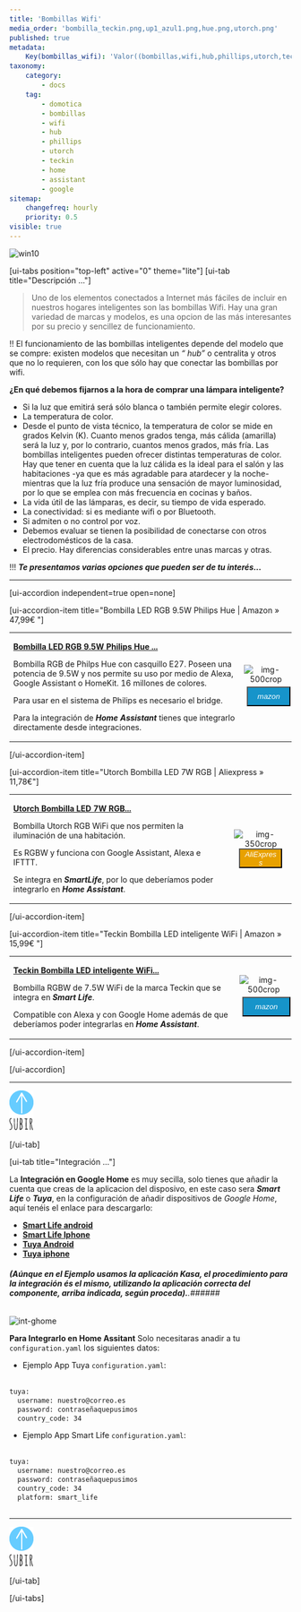 ```yaml
---
title: 'Bombillas Wifi'
media_order: 'bombilla_teckin.png,up1_azul1.png,hue.png,utorch.png'
published: true
metadata:
    Key(bombillas_wifi): 'Valor((bombillas,wifi,hub,phillips,utorch,teckin,home,assistant)'
taxonomy:
    category:
        - docs
    tag:
        - domotica
        - bombillas
        - wifi
        - hub
        - phillips
        - utorch
        - teckin
        - home
        - assistant
        - google
sitemap:
    changefreq: hourly
    priority: 0.5
visible: true
---
```


![win10](image://os-compat.png)

[ui-tabs position="top-left" active="0" theme="lite"]
[ui-tab title="Descripción ..."]

> Uno de los elementos conectados a Internet más fáciles de incluir en nuestros hogares inteligentes son las bombillas Wifi. Hay una gran variedad de marcas y modelos, es una opcion de las más interesantes por su precio y sencillez de funcionamiento.

!! El funcionamiento de las bombillas inteligentes depende del modelo que se compre: existen modelos que necesitan un _“ hub”_ o centralita y otros que no lo requieren, con los que sólo hay que conectar las bombillas por wifi.

**¿En qué debemos fijarnos a la hora de comprar una lámpara inteligente?**
+ Si la luz que emitirá será sólo blanca o también permite elegir colores.
+ La temperatura de color.
+ Desde el punto de vista técnico, la temperatura de color se mide en grados Kelvin (K). Cuanto menos grados tenga, más cálida (amarilla) será la luz y, por lo contrario, cuantos menos grados, más fría.
Las bombillas inteligentes pueden ofrecer distintas temperaturas de color. Hay que tener en cuenta que la luz cálida es la ideal para el salón y las habitaciones -ya que es más agradable para atardecer y la noche- mientras que la luz fría produce una sensación de mayor luminosidad, por lo que se emplea con más frecuencia en cocinas y baños.
+ La vida útil de las lámparas, es decir, su tiempo de vida esperado.
+ La conectividad: si es mediante wifi o por Bluetooth.
+ Si admiten o no control por voz.
+ Debemos evaluar se tienen la posibilidad de conectarse con otros electrodomésticos de la casa.
+ El precio. Hay diferencias considerables entre unas marcas y otras.

!!! _**Te presentamos varias opciones que pueden ser de tu interés...**_

---

[ui-accordion independent=true open=none]

[ui-accordion-item title="Bombilla LED RGB 9.5W Philips Hue  | Amazon » 47,99€ "]

|  |  |
|:------|:-----------------------:|
| <p>[**Bombilla LED RGB 9.5W Philips Hue ...**](https://amzn.to/2I6OCyu)</p><p>Bombilla RGB de Philps Hue con casquillo E27. Poseen una potencia de 9.5W y nos permite su uso por medio de Alexa, Google Assistant o HomeKit. 16 millones de colores.</p><p>Para usar en el sistema de Philips es necesario el bridge.</p><p> Para la integración de _**Home Assistant**_ tienes que integrarlo directamente desde integraciones.</p> | <div> ![img-500crop][amzn-hue] </div> <div> <a href="https://amzn.to/2I6OCyu" alt="amazon-link" target="_blank"><button type="button" style="color:#fff;background-color:#1694CA;width:100%;height:35px;margin:5px;"><i class="fa fa-amazon fa-lg">mazon</i></button></a> </div> |

[/ui-accordion-item]

[ui-accordion-item title="Utorch Bombilla LED 7W RGB | Aliexpress » 11,78€"]

|  |  |
|:------|:-----------------------:|
| <p>[**Utorch Bombilla LED 7W RGB...**](http://s.click.aliexpress.com/e/bkqswhgU)</p><p>Bombilla Utorch RGB WiFi que nos permiten la iluminación de una habitación.</p><p> Es RGBW y funciona con Google Assistant, Alexa e IFTTT.</p><p>Se integra en _**SmartLife**_, por lo que deberíamos poder integrarlo en _**Home Assistant**_.</p> | <div> ![img-350crop][ali-utorch] </div> <div> <a href="http://s.click.aliexpress.com/e/bkqswhgU" alt="AlieExpress-link" target="_blank"> <button type="button" style="color:#fff;background-color:#e8a100;width:80%;height:35px;"><i class="fa fa-shopping-cart  fa-lg"> AliExpress</i></button></a> </div> |

[/ui-accordion-item]

[ui-accordion-item title="Teckin Bombilla LED inteligente WiFi  | Amazon » 15,99€ "]

|  |  |
|:------|:-----------------------:|
| <p>[**Teckin Bombilla LED inteligente WiFi...**](https://amzn.to/2I844dL)</p><p>Bombilla RGBW de 7.5W WiFi de la marca Teckin que se integra en _**Smart Life**_.</p><p>Compatible con Alexa y con Google Home además de que deberíamos poder integrarlas en **_Home Assistant_**.</p> | <div> ![img-500crop][amzn-b.teckin] </div> <div> <a href="https://amzn.to/2I844dL" alt="amazon-link" target="_blank"><button type="button" style="color:#fff;background-color:#1694CA;width:100%;height:35px;margin:5px;"><i class="fa fa-amazon fa-lg">mazon</i></button></a> </div> |

[/ui-accordion-item]

[/ui-accordion]

<!--- REFERENCIA A IMAGENES AL PIE DEl ARTÍCULO --->

[amzn-hue]: user://pages/09.iluminacion/01.bombillas-wifi/hue.png?lightbox=1024&cropResize=500,500
[ali-utorch]: user://pages/09.iluminacion/01.bombillas-wifi/utorch.png?lightbox=1024&cropResize=500,500
[amzn-b.teckin]: user://pages/09.iluminacion/01.bombillas-wifi/bombilla_teckin.png?lightbox=1024&cropResize=500,500
[int-ghome]: user://pages/02.interruptores/integracion_google_home.gif
---

[![](up1_azul1.png)](# "Volver al Inicio")

[/ui-tab]

[ui-tab title="Integración ..."]

La **Integración en Google Home** es muy secilla, solo tienes que añadir la cuenta que creas de la aplicacion del disposivo, en este caso sera **_Smart Life_**  o  **_Tuya_**,  en la configuración de añadir dispositivos de _Google Home_, aquí tenéis el enlace para descargarlo:
 * [**Smart Life android**](http://bit.ly/2JnEUtN)
 * [**Smart Life Iphone**](https://apple.co/2DVyRsK)
 * [**Tuya Android**](http://bit.ly/2ZYql5T)
 * [**Tuya iphone**](https://apple.co/2vIrNeD)

###### **_(Aúnque en el Ejemplo usamos la aplicación Kasa, el procedimiento para la integración és el mismo, utilizando la aplicación correcta del componente, arriba indicada, según proceda)._**.###### 
![int-ghome]

**Para Integrarlo en Home Assitant**
Solo necesitaras anadir a tu `configuration.yaml` los siguientes datos:

+ Ejemplo  App Tuya `configuration.yaml`:

```text

tuya:
  username: nuestro@correo.es
  password: contraseñaquepusimos
  country_code: 34 

```
+ Ejemplo  App Smart Life `configuration.yaml`:

```text
​
tuya:
  username: nuestro@correo.es
  password: contraseñaquepusimos
  country_code: 34
  platform: smart_life
​
```
---
[![](up1_azul1.png)](# "Volver al Inicio")

[/ui-tab]

[/ui-tabs]
